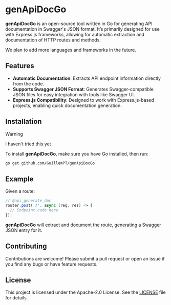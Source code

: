 # genApiDocGo

**genApiDocGo** is an open-source tool written in Go for generating API documentation in Swagger's JSON format. It’s primarily designed for use with Express.js frameworks, allowing for automatic extraction and documentation of HTTP routes and methods.

We plan to add more languages and frameworks in the future.

## Features

- **Automatic Documentation**: Extracts API endpoint information directly from the code.
- **Supports Swagger JSON Format**: Generates Swagger-compatible JSON files for easy integration with tools like Swagger UI.
- **Express.js Compatibility**: Designed to work with Express.js-based projects, enabling quick documentation generation.

## Installation

> [!WARNING]
> I haven't tried this yet 

To install **genApiDocGo**, make sure you have Go installed, then run:
```sh
go get github.com/GuillemPT/genApiDocGo
```

## Example

Given a route: 
```js
// @api_generate_doc
router.post('/', async (req, res) => {
  // Endpoint code here
});
```
**genApiDocGo** will extract and document the route, generating a Swagger JSON entry for it.

## Contributing

Contributions are welcome! Please submit a pull request or open an issue if you find any bugs or have feature requests.

## License

This project is licensed under the Apache-2.0 License. See the [LICENSE](LICENSE) file for details.
